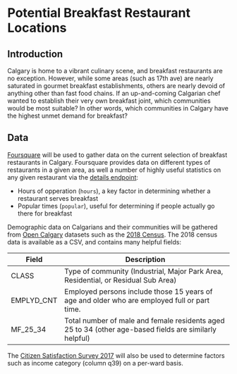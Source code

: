 # Potential Breakfast Restaurant Locations
## Introduction
Calgary is home to a vibrant culinary scene, and breakfast restaurants are no exception. However, while some areas (such as 17th ave) are nearly saturated in gourmet breakfast establishments, others are nearly devoid of anything other than fast food chains. If an up-and-coming Calgarian chef wanted to establish their very own breakfast joint, which communities would be most suitable? In other words, which communities in Calgary have the highest unmet demand for breakfast? 
## Data
[Foursquare](https://developer.foursquare.com/) will be used to gather data on the current selection of breakfast restaurants in Calgary. Foursquare provides data on different types of restaurants in a given area, as well a number of highly useful statistics on any given restaurant via the [details endpoint](https://developer.foursquare.com/docs/api/venues/details):

* Hours of opperation (`hours`), a key factor in determining whether a restaurant serves breakfast
* Popular times (`popular`), useful for determining if people actually go there for breakfast

Demographic data on Calgarians and their communities will be gathered from [Open Calgary](https://data.calgary.ca/) datasets such as the [2018 Census](https://data.calgary.ca/Demographics/Census-by-Community-2018/cc4n-ndvs). The 2018 census data is available as a CSV, and contains many helpful fields:

| Field      | Description             |
-------------|-------------------------|
| CLASS | Type of community (Industrial, Major Park Area, Residential, or Residual Sub Area) |
| EMPLYD_CNT | Employed persons include those 15 years of age and older who are employed full or part time. |
| MF_25_34 | Total number of male and female residents aged 25 to 34 (other age-based fields are similarly helpful) |

The [Citizen Satisfaction Survey 2017](https://data.calgary.ca/dataset/Citizen-Satisfaction-Survey-2017/kgh7-mhue) will also be used to determine factors such as income category (column q39) on a per-ward basis.

